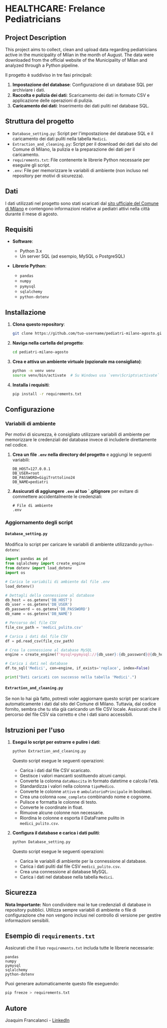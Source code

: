 # HEALTHCARE: Frelance Pediatricians
## Project Description

This project aims to collect, clean and upload data regarding pediatricians active in the municipality of Milan in the month of August. The data were downloaded from the official website of the Municipality of Milan and analyzed through a Python pipeline.

Il progetto è suddiviso in tre fasi principali:

1. **Impostazione del database**: Configurazione di un database SQL per archiviare i dati.
2. **Raccolta e pulizia dei dati**: Scaricamento dei dati in formato CSV e applicazione delle operazioni di pulizia.
3. **Caricamento dei dati**: Inserimento dei dati puliti nel database SQL.

## Struttura del progetto

- `Database_setting.py`: Script per l'impostazione del database SQL e il caricamento dei dati puliti nella tabella `Medici`.
- `Extraction_and_cleaning.py`: Script per il download dei dati dal sito del Comune di Milano, la pulizia e la preparazione dei dati per il caricamento.
- `requirements.txt`: File contenente le librerie Python necessarie per eseguire gli script.
- `.env`: File per memorizzare le variabili di ambiente (non incluso nel repository per motivi di sicurezza).

## Dati

I dati utilizzati nel progetto sono stati scaricati dal [sito ufficiale del Comune di Milano](https://www.comune.milano.it/) e contengono informazioni relative ai pediatri attivi nella città durante il mese di agosto.

## Requisiti

- **Software**:
  - Python 3.x
  - Un server SQL (ad esempio, MySQL o PostgreSQL)

- **Librerie Python**:
  - `pandas`
  - `numpy`
  - `pymysql`
  - `sqlalchemy`
  - `python-dotenv`

## Installazione

1. **Clona questo repository**:
   ```bash
   git clone https://github.com/tuo-username/pediatri-milano-agosto.git
   ```

2. **Naviga nella cartella del progetto**:
   ```bash
   cd pediatri-milano-agosto
   ```

3. **Crea e attiva un ambiente virtuale (opzionale ma consigliato)**:
   ```bash
   python -m venv venv
   source venv/bin/activate  # Su Windows usa `venv\Scripts\activate`
   ```

4. **Installa i requisiti**:
   ```bash
   pip install -r requirements.txt
   ```

## Configurazione

### Variabili di ambiente

Per motivi di sicurezza, è consigliato utilizzare variabili di ambiente per memorizzare le credenziali del database invece di includerle direttamente nel codice.

1. **Crea un file `.env` nella directory del progetto** e aggiungi le seguenti variabili:
   ```env
   DB_HOST=127.0.0.1
   DB_USER=root
   DB_PASSWORD=GigiTrottolino24
   DB_NAME=pediatri
   ```

2. **Assicurati di aggiungere `.env` al tuo `.gitignore** per evitare di commettere accidentalmente le credenziali:
   ```gitignore
   # File di ambiente
   .env
   ```

### Aggiornamento degli script

#### `Database_setting.py`

Modifica lo script per caricare le variabili di ambiente utilizzando `python-dotenv`:

```python
import pandas as pd
from sqlalchemy import create_engine
from dotenv import load_dotenv
import os

# Carica le variabili di ambiente dal file .env
load_dotenv()

# Dettagli della connessione al database
db_host = os.getenv('DB_HOST')
db_user = os.getenv('DB_USER')
db_password = os.getenv('DB_PASSWORD')
db_name = os.getenv('DB_NAME')

# Percorso del file CSV
file_csv_path = 'medici_pulito.csv'

# Carica i dati dal file CSV
df = pd.read_csv(file_csv_path)

# Crea la connessione al database MySQL
engine = create_engine(f'mysql+pymysql://{db_user}:{db_password}@{db_host}/{db_name}')

# Carica i dati nel database
df.to_sql('Medici', con=engine, if_exists='replace', index=False)

print("Dati caricati con successo nella tabella 'Medici'.")
```

#### `Extraction_and_cleaning.py`

Se non lo hai già fatto, potresti voler aggiornare questo script per scaricare automaticamente i dati dal sito del Comune di Milano. Tuttavia, dal codice fornito, sembra che tu stia già caricando un file CSV locale. Assicurati che il percorso del file CSV sia corretto e che i dati siano accessibili.

## Istruzioni per l'uso

1. **Esegui lo script per estrarre e pulire i dati**:
   ```bash
   python Extraction_and_cleaning.py
   ```
   
   Questo script esegue le seguenti operazioni:
   - Carica i dati dal file CSV scaricato.
   - Gestisce i valori mancanti sostituendo alcuni campi.
   - Converte la colonna `dataNascita` in formato datetime e calcola l'età.
   - Standardizza i valori nella colonna `tipoMedico`.
   - Converte le colonne `attivo` e `ambulatorioPrincipale` in booleani.
   - Crea una colonna `nome_completo` combinando nome e cognome.
   - Pulisce e formatta le colonne di testo.
   - Converte le coordinate in float.
   - Rimuove alcune colonne non necessarie.
   - Riordina le colonne e esporta il DataFrame pulito in `medici_pulito.csv`.

2. **Configura il database e carica i dati puliti**:
   ```bash
   python Database_setting.py
   ```
   
   Questo script esegue le seguenti operazioni:
   - Carica le variabili di ambiente per la connessione al database.
   - Carica i dati puliti dal file CSV `medici_pulito.csv`.
   - Crea una connessione al database MySQL.
   - Carica i dati nel database nella tabella `Medici`.

## Sicurezza

**Nota Importante:** Non condividere mai le tue credenziali di database in repository pubblici. Utilizza sempre variabili di ambiente o file di configurazione che non vengono inclusi nel controllo di versione per gestire informazioni sensibili.

## Esempio di `requirements.txt`

Assicurati che il tuo `requirements.txt` includa tutte le librerie necessarie:

```
pandas
numpy
pymysql
sqlalchemy
python-dotenv
```

Puoi generare automaticamente questo file eseguendo:

```bash
pip freeze > requirements.txt
```

## Autore

Joaquim Francalanci - [LinkedIn](https://www.linkedin.com/)

